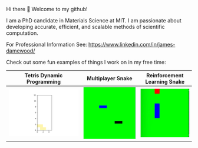 Hi there 👋 Welcome to my github! 

I am a PhD candidate in Materials Science at MIT. I am passionate about developing accurate, efficient, and scalable methods of scientific computation.
<!--
**James-Damewood/James-Damewood** is a ✨ _special_ ✨ repository because its `README.md` (this file) appears on your GitHub profile.

Here are some ideas to get you started:

- 🔭 I’m currently working on ...
- 🌱 I’m currently learning ...
- 👯 I’m looking to collaborate on ...
- 🤔 I’m looking for help with ...
- 💬 Ask me about ...
- 📫 How to reach me: ...
- 😄 Pronouns: ...
- ⚡ Fun fact: ...
-->

For Professional Information See: https://www.linkedin.com/in/james-damewood/

Check out some fun examples of things I work on in my free time: 

Tetris Dynamic Programming          |  Multiplayer Snake           | Reinforcement Learning Snake         
:-------------------------:|:-------------------------: |:-------------------------: 
![me](https://github.com/James-Damewood/Tetris_DP/blob/main/tetris.gif) |   ![me](https://github.com/James-Damewood/SNAKE-/blob/main/multiplayer_small.gif)    | ![me](https://github.com/James-Damewood/SNAKE-/blob/main/ai_mid.gif)

